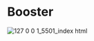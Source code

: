 # Booster
![127 0 0 1_5501_index html](https://user-images.githubusercontent.com/98770963/194397870-aa42aaa6-b353-412d-b933-4bfb50d5a65f.png)
